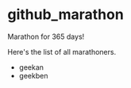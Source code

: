 github_marathon
===============

Marathon for 365 days!

Here's the list of all marathoners.

* geekan
* geekben

